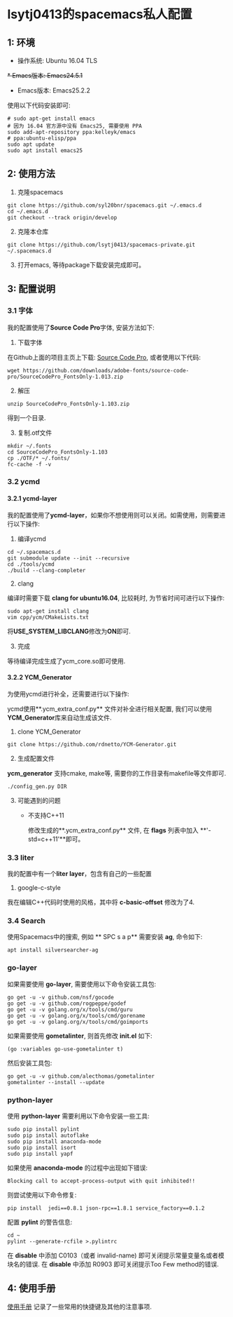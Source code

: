 # lsytj0413的spacemacs私人配置 #

## 1: 环境 ##

* 操作系统: Ubuntu 16.04 TLS

~~* Emacs版本: Emacs24.5.1~~
* Emacs版本: Emacs25.2.2

使用以下代码安装即可:

```
# sudo apt-get install emacs
# 因为 16.04 官方源中没有 Emacs25, 需要使用 PPA
sudo add-apt-repository ppa:kelleyk/emacs
# ppa:ubuntu-elisp/ppa
sudo apt update
sudo apt install emacs25
```
    
## 2: 使用方法 ##

1. 克隆spacemacs

```
git clone https://github.com/syl20bnr/spacemacs.git ~/.emacs.d
cd ~/.emacs.d
git checkout --track origin/develop
```

2. 克隆本仓库

```
git clone https://github.com/lsytj0413/spacemacs-private.git ~/.spacemacs.d
```

3. 打开emacs, 等待package下载安装完成即可。

## 3: 配置说明 ##

### 3.1 字体 ###

我的配置使用了**Source Code Pro**字体, 安装方法如下:
    
1. 下载字体

在Github上面的项目主页上下载: [Source Code Pro](https://github.com/adobe-fonts/source-code-pro/downloads), 或者使用以下代码:

```
wget https://github.com/downloads/adobe-fonts/source-code-pro/SourceCodePro_FontsOnly-1.013.zip
```

2. 解压

```
unzip SourceCodePro_FontsOnly-1.103.zip
```

得到一个目录.

3. 复制.otf文件

```
mkdir ~/.fonts
cd SourceCodePro_FontsOnly-1.103
cp ./OTF/* ~/.fonts/
fc-cache -f -v
```

### 3.2 ycmd ###

#### 3.2.1 ycmd-layer ####

我的配置使用了**ycmd-layer**，如果你不想使用则可以关闭。如需使用，则需要进行以下操作:

1. 编译ycmd

```
cd ~/.spacemacs.d
git submodule update --init --recursive
cd ./tools/ycmd
./build --clang-completer
```

2. clang
   
编译时需要下载 **clang for ubuntu16.04**, 比较耗时, 为节省时间可进行以下操作:

```
sudo apt-get install clang
vim cpp/ycm/CMakeLists.txt
```

将**USE_SYSTEM_LIBCLANG**修改为**ON**即可.

3. 完成
   
等待编译完成生成了ycm_core.so即可使用.

#### 3.2.2 YCM_Generator ####

为使用ycmd进行补全，还需要进行以下操作:

ycmd使用**.ycm_extra_conf.py** 文件对补全进行相关配置, 我们可以使用 **YCM_Generator**库来自动生成该文件.
    
1. clone YCM_Generator

```
git clone https://github.com/rdnetto/YCM-Generator.git
```

2. 生成配置文件
    
**ycm_generator** 支持cmake, make等, 需要你的工作目录有makefile等文件即可.

```
./config_gen.py DIR
```

3. 可能遇到的问题

   * 不支持C++11
   
       修改生成的**.ycm_extra_conf.py** 文件, 在 **flags** 列表中加入 **'-std=c++11'**即可。

### 3.3 liter ###

我的配置中有一个**liter layer**，包含有自己的一些配置
   
1. google-c-style
      
我在编辑C++代码时使用的风格，其中将 **c-basic-offset** 修改为了4.
       
### 3.4 Search ###

使用Spacemacs中的搜索, 例如 ** SPC s a p** 需要安装 **ag**, 命令如下:

```
apt install silversearcher-ag
```

### go-layer ###

如果需要使用 **go-layer**, 需要使用以下命令安装工具包:

```
go get -u -v github.com/nsf/gocode
go get -u -v github.com/rogpeppe/godef
go get -u -v golang.org/x/tools/cmd/guru
go get -u -v golang.org/x/tools/cmd/gorename
go get -u -v golang.org/x/tools/cmd/goimports
```

如果需要使用 **gometalinter**, 则首先修改 **init.el** 如下:

```
(go :variables go-use-gometalinter t)
```

然后安装工具包:

```
go get -u -v github.com/alecthomas/gometalinter
gometalinter --install --update
```

### python-layer ###

使用 **python-layer** 需要利用以下命令安装一些工具:

```
sudo pip install pylint
sudo pip install autoflake
sudo pip install anaconda-mode
sudo pip install isort
sudo pip install yapf
```

如果使用 **anaconda-mode** 的过程中出现如下错误:

```
Blocking call to accept-process-output with quit inhibited!!
```

则尝试使用以下命令修复:

```
pip install  jedi==0.8.1 json-rpc==1.8.1 service_factory==0.1.2
```

配置 **pylint** 的警告信息:

```
cd ~
pylint --generate-rcfile >.pylintrc
```

在 **disable** 中添加 C0103（或者 invalid-name) 即可关闭提示常量变量名或者模块名的错误.
在 **disable** 中添加 R0903 即可关闭提示Too Few method的错误.


## 4: 使用手册 ##

[使用手册](https://github.com/lsytj0413/spacemacs-private/blob/master/manual.md) 记录了一些常用的快捷键及其他的注意事项.
